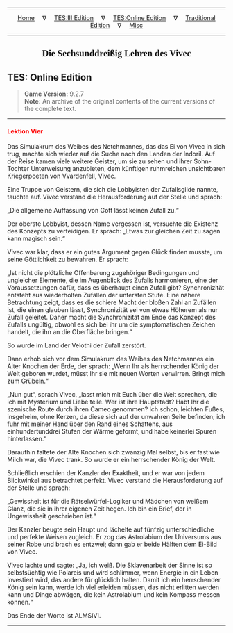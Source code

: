
---

<!-- Jekyll Page Links -->

<center>
<a href="../../../../index.html">Home</a>
&emsp;&nabla;&emsp;
<a href="../../../index-tes3.html">TES:III Edition</a>
&emsp;&nabla;&emsp;
<a href="../../../index-teso.html">TES:Online Edition</a>
&emsp;&nabla;&emsp;
<a href="../../../index-traditional.html">Traditional Edition</a>
&emsp;&nabla;&emsp;
<a href="../../../index-misc.html">Misc</a>
</center>

<!-- Markdown Body Below: -->

---

<center>
<h2><span style="font-family:Georgia">Die Sechsunddreißig Lehren des Vivec</span></h2>
</center>

## TES: Online Edition

> __Game Version:__ 9.2.7\
> __Note:__ An archive of the original contents of the current versions of the complete text.

---

#### <span style="color:red">Lektion Vier</span>

Das Simulakrum des Weibes des Netchmannes, das das Ei von Vivec in sich trug, machte sich wieder auf die Suche nach den Landen der Indoril. Auf der Reise kamen viele weitere Geister, um sie zu sehen und ihrer Sohn-Tochter Unterweisung anzubieten, dem künftigen ruhmreichen unsichtbaren Kriegerpoeten von Vvardenfell, Vivec.

Eine Truppe von Geistern, die sich die Lobbyisten der Zufallsgilde nannte, tauchte auf. Vivec verstand die Herausforderung auf der Stelle und sprach:

„Die allgemeine Auffassung von Gott lässt keinen Zufall zu.“

Der oberste Lobbyist, dessen Name vergessen ist, versuchte die Existenz des Konzepts zu verteidigen. Er sprach: „Etwas zur gleichen Zeit zu sagen kann magisch sein.“

Vivec war klar, dass er ein gutes Argument gegen Glück finden musste, um seine Göttlichkeit zu bewahren. Er sprach:

„Ist nicht die plötzliche Offenbarung zugehöriger Bedingungen und ungleicher Elemente, die im Augenblick des Zufalls harmonieren, eine der Voraussetzungen dafür, dass es überhaupt einen Zufall gibt? Synchronizität entsteht aus wiederholten Zufällen der untersten Stufe. Eine nähere Betrachtung zeigt, dass es die schiere Macht der bloßen Zahl an Zufällen ist, die einen glauben lässt, Synchronizität sei von etwas Höherem als nur Zufall geleitet. Daher macht die Synchronizität am Ende das Konzept des Zufalls ungültig, obwohl es sich bei ihr um die symptomatischen Zeichen handelt, die ihn an die Oberfläche bringen.“

So wurde im Land der Velothi der Zufall zerstört.

Dann erhob sich vor dem Simulakrum des Weibes des Netchmannes ein Alter Knochen der Erde, der sprach: „Wenn Ihr als herrschender König der Welt geboren wurdet, müsst Ihr sie mit neuen Worten verwirren. Bringt mich zum Grübeln.“

„Nun gut“, sprach Vivec, „lasst mich mit Euch über die Welt sprechen, die ich mit Mysterium und Liebe teile. Wer ist ihre Hauptstadt? Habt Ihr die szenische Route durch ihren Cameo genommen? Ich schon, leichten Fußes, insgeheim, ohne Kerzen, da diese sich auf der unwahren Seite befinden; ich fuhr mit meiner Hand über den Rand eines Schattens, aus einhundertunddrei Stufen der Wärme geformt, und habe keinerlei Spuren hinterlassen.“

Daraufhin faltete der Alte Knochen sich zwanzig Mal selbst, bis er fast wie Milch war, die Vivec trank. So wurde er ein herrschender König der Welt.

Schließlich erschien der Kanzler der Exaktheit, und er war von jedem Blickwinkel aus betrachtet perfekt. Vivec verstand die Herausforderung auf der Stelle und sprach:

„Gewissheit ist für die Rätselwürfel-Logiker und Mädchen von weißem Glanz, die sie in ihrer eigenen Zeit hegen. Ich bin ein Brief, der in Ungewissheit geschrieben ist.“

Der Kanzler beugte sein Haupt und lächelte auf fünfzig unterschiedliche und perfekte Weisen zugleich. Er zog das Astrolabium der Universums aus seiner Robe und brach es entzwei; dann gab er beide Hälften dem Ei-Bild von Vivec.

Vivec lachte und sagte: „Ja, ich weiß. Die Sklavenarbeit der Sinne ist so selbstsüchtig wie Polareis und wird schlimmer, wenn Energie in ein Leben investiert wird, das andere für glücklich halten. Damit ich ein herrschender König sein kann, werde ich viel erleiden müssen, das nicht erlitten werden kann und Dinge abwägen, die kein Astrolabium und kein Kompass messen können.“

Das Ende der Worte ist ALMSIVI.

---
